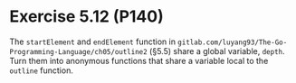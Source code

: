 # Exercise 5.12 (P140)

The `startElement` and `endElement` function in `gitlab.com/luyang93/The-Go-Programming-Language/ch05/outline2` (§5.5) share a global variable, `depth`.
Turn them into anonymous functions that share a variable local to the `outline` function.

